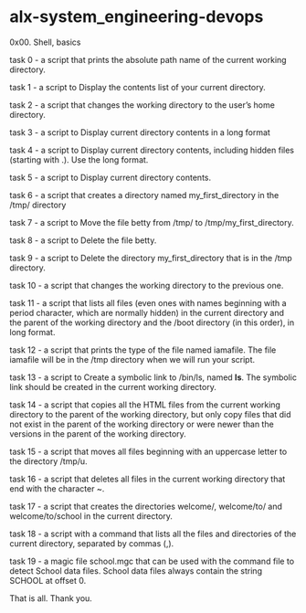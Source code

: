 # alx-system_engineering-devops
0x00. Shell, basics

task 0 - a script that prints the absolute path name of the current working directory.

task 1 - a script to Display the contents list of your current directory.

task 2 - a script that changes the working directory to the user’s home directory.

task 3 - a script to Display current directory contents in a long format

task 4 - a script to Display current directory contents, including hidden files (starting with .). Use the long format.

task 5 - a script to Display current directory contents.

task 6 -  a script that creates a directory named my_first_directory in the /tmp/ directory

task 7 - a script to Move the file betty from /tmp/ to /tmp/my_first_directory.

task 8 - a script to Delete the file betty.

task 9 - a script to Delete the directory my_first_directory that is in the /tmp directory.

task 10 - a script that changes the working directory to the previous one.

task 11 - a script that lists all files (even ones with names beginning with a period character, which are normally hidden) in the current directory and the parent of the working directory and the /boot directory (in this order), in long format.

task 12 - a script that prints the type of the file named iamafile. The file iamafile will be in the /tmp directory when we will run your script.

task 13 - a script to Create a symbolic link to /bin/ls, named __ls__. The symbolic link should be created in the current working directory.

task 14 - a script that copies all the HTML files from the current working directory to the parent of the working directory, but only copy files that did not exist in the parent of the working directory or were newer than the versions in the parent of the working directory.

task 15 - a script that moves all files beginning with an uppercase letter to the directory /tmp/u.

task 16 -  a script that deletes all files in the current working directory that end with the character ~.

task 17 - a script that creates the directories welcome/, welcome/to/ and welcome/to/school in the current directory.

task 18 - a script with a command that lists all the files and directories of the current directory, separated by commas (,).

task 19  - a magic file school.mgc that can be used with the command file to detect School data files. School data files always contain the string SCHOOL at offset 0.


That is all. Thank you.
